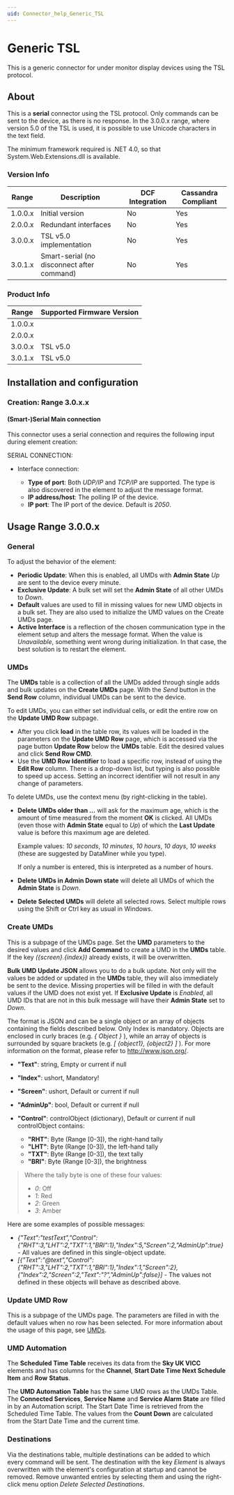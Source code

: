 ```yaml
---
uid: Connector_help_Generic_TSL
---
```


# Generic TSL

This is a generic connector for under monitor display devices using the TSL protocol.

## About

This is a **serial** connector using the TSL protocol. Only commands can be sent to the device, as there is no response. In the 3.0.0.x range, where version 5.0 of the TSL is used, it is possible to use Unicode characters in the text field.

The minimum framework required is .NET 4.0, so that System.Web.Extensions.dll is available.

### Version Info

| **Range** | **Description**                            | **DCF Integration** | **Cassandra Compliant** |
|------------------|--------------------------------------------|---------------------|-------------------------|
| 1.0.0.x          | Initial version                            | No                  | Yes                     |
| 2.0.0.x          | Redundant interfaces                       | No                  | Yes                     |
| 3.0.0.x          | TSL v5.0 implementation                    | No                  | Yes                     |
| 3.0.1.x          | Smart-serial (no disconnect after command) | No                  | Yes                     |

### Product Info

| Range | Supported Firmware Version |
|------------------|-----------------------------|
| 1.0.0.x          |                             |
| 2.0.0.x          |                             |
| 3.0.0.x          | TSL v5.0                    |
| 3.0.1.x          | TSL v5.0                    |

## Installation and configuration

### Creation: Range 3.0.x.x

#### (Smart-)Serial Main connection

This connector uses a serial connection and requires the following input during element creation:

SERIAL CONNECTION:

- Interface connection:

  - **Type of port**: Both *UDP/IP* and *TCP/IP* are supported. The type is also discovered in the element to adjust the message format.
  - **IP address/host**: The polling IP of the device.
  - **IP port**: The IP port of the device. Default is *2050*.

## Usage Range 3.0.0.x

### General

To adjust the behavior of the element:

- **Periodic Update**: When this is enabled, all UMDs with **Admin State** *Up* are sent to the device every minute.
- **Exclusive Update**: A bulk set will set the **Admin State** of all other UMDs to *Down*.
- **Default** values are used to fill in missing values for new UMD objects in a bulk set. They are also used to initialize the UMD values on the Create UMDs page.
- **Active Interface** is a reflection of the chosen communication type in the element setup and alters the message format. When the value is *Unavailable*, something went wrong during initialization. In that case, the best solution is to restart the element.

### UMDs

The **UMDs** table is a collection of all the UMDs added through single adds and bulk updates on the **Create UMDs** page. With the *Send* button in the **Send Row** column, individual UMDs can be sent to the device.

To edit UMDs, you can either set individual cells, or edit the entire row on the **Update UMD Row** subpage.

- After you click **load** in the table row, its values will be loaded in the parameters on the **Update UMD Row** page, which is accessed via the page button **Update Row** below the **UMDs** table. Edit the desired values and click **Send Row CMD**.
- Use the **UMD Row Identifier** to load a specific row, instead of using the **Edit Row** column. There is a drop-down list, but typing is also possible to speed up access. Setting an incorrect identifier will not result in any change of parameters.

To delete UMDs, use the context menu (by right-clicking in the table).

- **Delete UMDs older than ...** will ask for the maximum age, which is the amount of time measured from the moment **OK** is clicked. All UMDs (even those with **Admin State** equal to *Up*) of which the **Last Update** value is before this maximum age are deleted.

  Example values: *10 seconds*, *10 minutes*, *10 hours*, *10 days*, *10 weeks* (these are suggested by DataMiner while you type).

  If only a number is entered, this is interpreted as a number of hours.

- **Delete UMDs in Admin Down state** will delete all UMDs of which the **Admin State** is *Down*.

- **Delete Selected UMDs** will delete all selected rows. Select multiple rows using the Shift or Ctrl key as usual in Windows.

### Create UMDs

This is a subpage of the UMDs page. Set the **UMD** parameters to the desired values and click **Add Command** to create a UMD in the **UMDs** table. If the key *({screen}.{index})* already exists, it will be overwritten.

**Bulk UMD Update JSON** allows you to do a bulk update. Not only will the values be added or updated in the **UMDs** table, they will also immediately be sent to the device. Missing properties will be filled in with the default values if the UMD does not exist yet. If **Exclusive Update** is *Enabled*, all UMD IDs that are not in this bulk message will have their **Admin State** set to *Down*.

The format is JSON and can be a single object or an array of objects containing the fields described below. Only Index is mandatory. Objects are enclosed in curly braces (e.g. *{ Object }* ), while an array of objects is surrounded by square brackets (e.g. *\[ {object1}, {object2} \]* ). For more information on the format, please refer to <http://www.json.org/>.

- **"Text"**: string, Empty or current if null

- **"Index"**: ushort, Mandatory!

- **"Screen"**: ushort, Default or current if null

- **"AdminUp"**: bool, Default or current if null

- **"Control"**: controlObject (dictionary), Default or current if null
  controlObject contains:

  - **"RHT"**: Byte (Range \[0-3\]), the right-hand tally
  - **"LHT"**: Byte (Range \[0-3\]), the left-hand tally
  - **"TXT"**: Byte (Range \[0-3\]), the text tally
  - **"BRI"**: Byte (Range \[0-3\]), the brightness

> Where the tally byte is one of these four values:
>
> - *0*: Off
> - *1*: Red
> - *2*: Green
> - *3*: Amber

Here are some examples of possible messages:

- *{"Text":"testText","Control":{"RHT":3,"LHT":2,"TXT":1,"BRI":1},"Index":5,"Screen":2,"AdminUp":true} -* All values are defined in this single-object update.
- *\[{"Text":"@text","Control":{"RHT":3,"LHT":2,"TXT":1,"BRI":1},"Index":1,"Screen":2},{"Index":2,"Screen":2,"Text":"?","AdminUp":false}\]* - The values not defined in these objects will behave as described above.

### Update UMD Row

This is a subpage of the UMDs page. The parameters are filled in with the default values when no row has been selected. For more information about the usage of this page, see [UMDs](#umds).

### UMD Automation

The **Scheduled Time Table** receives its data from the **Sky UK VICC** elements and has columns for the **Channel**, **Start Date Time Next Schedule Item** and **Row** **Status**.

The **UMD Automation** **Table** has the same UMD rows as the UMDs Table. The **Connected Services**, **Service Name** and **Service Alarm State** are filled in by an Automation script. The Start Date Time is retrieved from the Scheduled Time Table. The values from the **Count Down** are calculated from the Start Date Time and the current time.

### Destinations

Via the destinations table, multiple destinations can be added to which every command will be sent. The destination with the key *Element* is always overwritten with the element's configuration at startup and cannot be removed. Remove unwanted entries by selecting them and using the right-click menu option *Delete Selected Destinations*.
